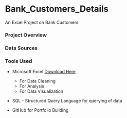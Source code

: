 # Bank_Customers_Details
An Excel Project on Bank Customers
### Project Overview
### Data Sources
### Tools Used
- Microsoft Excel [Download Here](https://www.microsoft.com)
  
   -  For Data Cleaning
   -  For Analysis
   -  For Data Visualization
     
- SQL - Structured Query Language for querying of data
- GitHub for Portfolio Building
